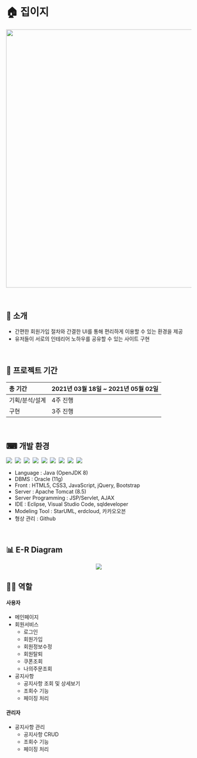 # 🏠 집이지
<p align="center"><img src="https://user-images.githubusercontent.com/71883439/121538910-23118300-ca40-11eb-8b93-f3f4c3c3113c.png" width="700"></p>
<br>


## 🌈 소개
* 간편한 회원가입 절차와 간결한 UI를 통해 편리하게 이용할 수 있는 환경을 제공
* 유저들이 서로의 인테리어 노하우를 공유할 수 있는 사이트 구현
<br>


## 📅 프로젝트 기간
 |총 기간|2021년 03월 18일 ~ 2021년 05월 02일|
 |:---|:---|
 |기획/분석/설계|4주 진행|
 |구현|3주 진행|
<br>


## ⌨ 개발 환경
<div>
  <img src="https://img.shields.io/badge/Java-007396?style=flat-the-badge&logo=Java&logoColor=white"/>&nbsp
  <img src="https://img.shields.io/badge/Oracle-711199?style=flat-the-badge&logo=Oracle&logoColor=white"/>&nbsp
  <img src="https://img.shields.io/badge/HTML-E34F26?style=flat-the-badge&logo=HTML5&logoColor=white"/>&nbsp
  <img src="https://img.shields.io/badge/CSS3-F68212?style=flat-the-badge&logo=CSS3&logoColor=white"/>&nbsp
  <img src="https://img.shields.io/badge/JavaScript-F7DF1E?style=flat-the-badge&logo=JavaScript&logoColor=white"/>&nbsp
  <img src="https://img.shields.io/badge/jQuery-0769AD?style=flat-the-badge&logo=jQuery&logoColor=white"/></a>&nbsp
  <img src="https://img.shields.io/badge/Bootstrap-6e43a3?style=flat-the-badge&logo=Bootstrap&logoColor=white"/></a>&nbsp
  <img src="https://img.shields.io/badge/ApacheTomcat-F8DC75?style=flat-the-badge&logo=ApacheTomcat&logoColor=black"/></a>&nbsp
  <img src="https://img.shields.io/badge/AJAX-1f83c6?style=flat-the-badge&logo=&logoColor=white"/>&nbsp
</div>

* Language : Java (OpenJDK 8)
* DBMS : Oracle (11g)
* Front : HTML5, CSS3, JavaScript, jQuery, Bootstrap
* Server : Apache Tomcat (8.5)
* Server Programming : JSP/Servlet, AJAX
* IDE : Eclipse, Visual Studio Code, sqldeveloper
* Modeling Tool : StarUML, erdcloud, 카카오오븐
* 형상 관리 : Github
<br>


## 📊 E-R Diagram
<p align="center"><img src="https://user-images.githubusercontent.com/71883439/121544421-ab922280-ca44-11eb-8eb4-96abe1a9d294.png"></p>


## 👩‍💻 역할 

#### 사용자
+ 메인페이지 
+ 회원서비스
  + 로그인
  + 회원가입
  + 회원정보수정
  + 회원탈퇴
  + 쿠폰조회
  + 나의주문조회
+ 공지사항
  + 공지사항 조회 및 상세보기
  + 조회수 기능
  + 페이징 처리

#### 관리자
+ 공지사항 관리
  + 공지사항 CRUD
  + 조회수 기능
  + 페이징 처리
<br>

